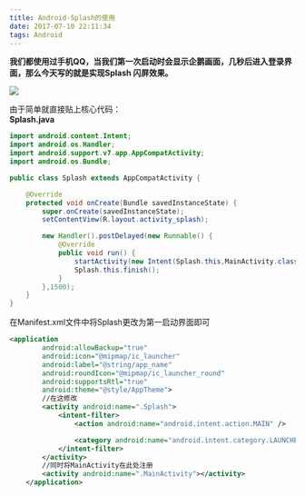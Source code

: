 ```yaml
---
title: Android-Splash的使用
date: 2017-07-10 22:11:34
tags: Android
---
```

 **我们都使用过手机QQ，当我们第一次启动时会显示企鹅画面，几秒后进入登录界面，那么今天写的就是实现Splash 闪屏效果。**

![](https://ws1.sinaimg.cn/mw690/006PThdlly1fvfyxizi52j307i0dc0ty.jpg)
<!-- more -->
 由于简单就直接贴上核心代码：   
 **Splash.java**

```java
import android.content.Intent;
import android.os.Handler;
import android.support.v7.app.AppCompatActivity;
import android.os.Bundle;

public class Splash extends AppCompatActivity {

    @Override
    protected void onCreate(Bundle savedInstanceState) {
        super.onCreate(savedInstanceState);
        setContentView(R.layout.activity_splash);

        new Handler().postDelayed(new Runnable() {
            @Override
            public void run() {
                startActivity(new Intent(Splash.this,MainActivity.class));
                Splash.this.finish();
            }
        },1500);
    }
}
```
 在Manifest.xml文件中将Splash更改为第一启动界面即可

 
```xml
<application
        android:allowBackup="true"
        android:icon="@mipmap/ic_launcher"
        android:label="@string/app_name"
        android:roundIcon="@mipmap/ic_launcher_round"
        android:supportsRtl="true"
        android:theme="@style/AppTheme">
        //在这修改
        <activity android:name=".Splash">
            <intent-filter>
                <action android:name="android.intent.action.MAIN" />

                <category android:name="android.intent.category.LAUNCHER" />
            </intent-filter>
        </activity>
        //同时将MainActivity在此处注册
        <activity android:name=".MainActivity"></activity>
    </application>
```
   
  